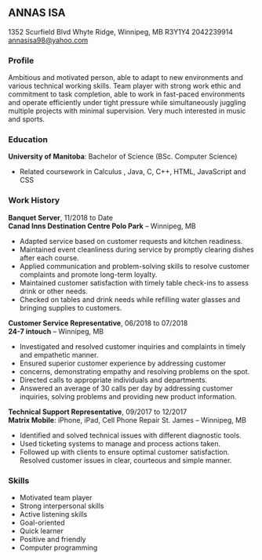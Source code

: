 ## ANNAS ISA
1352 Scurfield Blvd Whyte Ridge, Winnipeg, MB R3Y1Y4 2042239914 annasisa98@yahoo.com
### Profile
Ambitious and motivated person, able to adapt to new environments and various technical working skills. Team player with strong work ethic and commitment to task completion, able to work in fast-paced environments and operate efficiently under tight pressure while simultaneously juggling multiple projects with minimal supervision. Very much interested in music and sports.

### Education
**University of Manitoba**: Bachelor of Science (BSc. Computer Science)  
* Related coursework in Calculus , Java, C, C++, HTML, JavaScript and CSS

### Work History
**Banquet Server**, 11/2018 to Date  
**Canad Inns Destination Centre Polo Park** – Winnipeg, MB  
* Adapted service based on customer requests and kitchen readiness.
* Maintained event cleanliness during service by promptly clearing dishes after each course.
* Applied communication and problem-solving skills to resolve customer complaints and promote long-term loyalty.
* Maintained customer satisfaction with timely table check-ins to assess drink or other needs.
* Checked on tables and drink needs while refilling water glasses and bringing supplies to customers.

**Customer Service Representative**, 06/2018 to 07/2018  
**24-7 intouch** – Winnipeg, MB
* Investigated and resolved customer inquiries and complaints in timely and empathetic manner.
* Ensured superior customer experience by addressing customer
* concerns, demonstrating empathy and resolving problems on the spot.
* Directed calls to appropriate individuals and departments.
* Answered an average of 30 calls per day by addressing customer inquiries, solving problems and providing new product information.

**Technical Support Representative**, 09/2017 to 12/2017  
**Matrix Mobile**: iPhone, iPad, Cell Phone Repair St. James – Winnipeg, MB  
* Identified and solved technical issues with different diagnostic tools.
* Used ticketing systems to manage and process actions taken.
* Followed up with clients to ensure optimal customer satisfaction. Resolved customer issues in clear, courteous and simple manner.

### Skills
* Motivated team player
* Strong interpersonal skills
* Active listening skills
* Goal-oriented
* Quick learner
* Positive and friendly
* Computer programming
